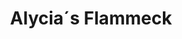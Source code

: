 ---
title: "Alycia´s Flammeck"
url: /neumarkt-in-der-oberpfalz/alycia-s-flammeck/
shop: Bäckerei
---